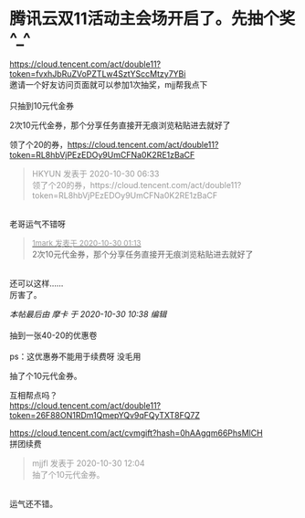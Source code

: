 # 腾讯云双11活动主会场开启了。先抽个奖^_^


https://cloud.tencent.com/act/double11?token=fvxhJbRuZVoPZTLw4SztYSccMtzy7YBi<br />
邀请一个好友访问页面就可以参加1次抽奖，mjj帮我点下<br />
<br />
只抽到10元代金券

2次10元代金券，那个分享任务直接开无痕浏览粘贴进去就好了<img id="aimg_u2N4L" onclick="zoom(this, this.src, 0, 0, 0)" class="zoom" src="https://cdn.jsdelivr.net/gh/hishis/forum-master/public/images/patch.gif" onmouseover="img_onmouseoverfunc(this)" onload="thumbImg(this)" border="0" alt="" />

领了个20的券，https://cloud.tencent.com/act/double11?token=RL8hbVjPEzEDOy9UmCFNa0K2RE1zBaCF

<div class="quote"><blockquote><font color="#999999">HKYUN 发表于 2020-10-30 06:33</font><br />
<font color="#999999">领了个20的券，https://cloud.tencent.com/act/double11?token=RL8hbVjPEzEDOy9UmCFNa0K2RE1zBaCF</font></blockquote></div><br />
老哥运气不错呀

<div class="quote"><blockquote><font size="2"><a href="https://www.hostloc.com/forum.php?mod=redirect&amp;goto=findpost&amp;pid=9373021&amp;ptid=760051" target="_blank"><font color="#999999">1mark 发表于 2020-10-30 01:13</font></a></font><br />
2次10元代金券，那个分享任务直接开无痕浏览粘贴进去就好了</blockquote></div><br />
还可以这样……<br />
厉害了。

<i class="pstatus"> 本帖最后由 摩卡 于 2020-10-30 10:38 编辑 </i><br />
<br />
抽到一张40-20的优惠卷<br />
<br />
ps：这优惠券不能用于续费呀 没毛用

抽了个10元代金券。

互相帮点吗？<br />
<a href="https://cloud.tencent.com/act/double11?token=26F88ON1RDm1QmepYQv9qFQyTXT8FQ7Z" target="_blank">https://cloud.tencent.com/act/double11?token=26F88ON1RDm1QmepYQv9qFQyTXT8FQ7Z</a>

https://cloud.tencent.com/act/cvmgift?hash=0hAAgqm66PhsMlCH<br />
拼团续费

<div class="quote"><blockquote><font color="#999999">mjjfl 发表于 2020-10-30 12:04</font><br />
<font color="#999999">抽了个10元代金券。</font></blockquote></div><br />
运气还不错。
